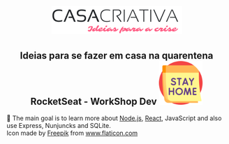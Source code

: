 <h1 align="center"><img src="public/WS Logo.png" alt="Casa Criativa Logo"/></h1>

<h2 align="center">
    <b>Ideias para se fazer em casa na quarentena</b> <br> 
    RocketSeat - WorkShop Dev
    <img src="public/stay_home.svg" alt="stay home" width="100px"/><br>
</h2>

:dart: The main goal is to learn more about [Node.js][1], [React][2], JavaScript and also use Express, Nunjuncks and SQLite.
<br>
Icon made by 
<a href="https://www.flaticon.com/authors/freepik" title="Freepik">Freepik</a> from 
<a href="https://www.flaticon.com/" title="Flaticon"> www.flaticon.com</a>
    
[1]: https://nodejs.org/en/
[2]: https://reactjs.org/

